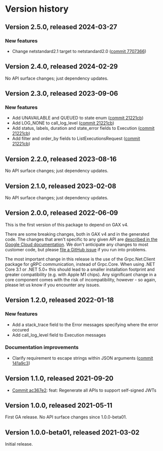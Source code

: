# Version history

## Version 2.5.0, released 2024-03-27

### New features

- Change netstandard2.1 target to netstandard2.0 ([commit 7707366](https://github.com/googleapis/google-cloud-dotnet/commit/77073662b153c73c7f9a869ede1376f4c7a12661))

## Version 2.4.0, released 2024-02-29

No API surface changes; just dependency updates.

## Version 2.3.0, released 2023-09-06

### New features

- Add UNAVAILABLE and QUEUED to state enum ([commit 21221cb](https://github.com/googleapis/google-cloud-dotnet/commit/21221cb0b71345b466bce0bd0e9dee9e934b41d2))
- Add LOG_NONE to call_log_level ([commit 21221cb](https://github.com/googleapis/google-cloud-dotnet/commit/21221cb0b71345b466bce0bd0e9dee9e934b41d2))
- Add status, labels, duration and state_error fields to Execution ([commit 21221cb](https://github.com/googleapis/google-cloud-dotnet/commit/21221cb0b71345b466bce0bd0e9dee9e934b41d2))
- Add filter and order_by fields to ListExecutionsRequest ([commit 21221cb](https://github.com/googleapis/google-cloud-dotnet/commit/21221cb0b71345b466bce0bd0e9dee9e934b41d2))

## Version 2.2.0, released 2023-08-16

No API surface changes; just dependency updates.

## Version 2.1.0, released 2023-02-08

No API surface changes; just dependency updates.

## Version 2.0.0, released 2022-06-09

This is the first version of this package to depend on GAX v4.

There are some breaking changes, both in GAX v4 and in the generated
code. The changes that aren't specific to any given API are [described in the Google Cloud
documentation](https://cloud.google.com/dotnet/docs/reference/help/breaking-gax4).
We don't anticipate any changes to most customer code, but please [file a
GitHub issue](https://github.com/googleapis/google-cloud-dotnet/issues/new/choose)
if you run into problems.

The most important change in this release is the use of the Grpc.Net.Client package
for gRPC communication, instead of Grpc.Core. When using .NET Core 3.1 or .NET 5.0+
this should lead to a smaller installation footprint and greater compatibility (e.g.
with Apple M1 chips). Any significant change in a core component comes with the risk
of incompatibility, however - so again, please let us know if you encounter any
issues.

## Version 1.2.0, released 2022-01-18

### New features

- Add a stack_trace field to the Error messages specifying where the error occured
- Add call_log_level field to Execution messages

### Documentation improvements

- Clarify requirement to escape strings within JSON arguments ([commit 141a9c3](https://github.com/googleapis/google-cloud-dotnet/commit/141a9c35a4a70aee171f13e2a3dbb98f4c6e129e))

## Version 1.1.0, released 2021-09-20

- [Commit ac367e2](https://github.com/googleapis/google-cloud-dotnet/commit/ac367e2): feat: Regenerate all APIs to support self-signed JWTs

## Version 1.0.0, released 2021-05-11

First GA release. No API surface changes since 1.0.0-beta01.

## Version 1.0.0-beta01, released 2021-03-02

Initial release.
